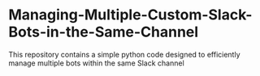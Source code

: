 # Managing-Multiple-Custom-Slack-Bots-in-the-Same-Channel
This repository contains a simple python code designed to efficiently manage multiple bots within the same Slack channel
